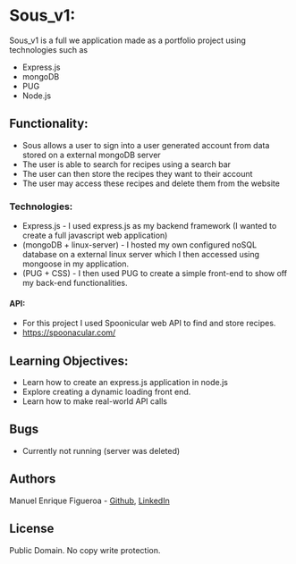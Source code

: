 # Sous_v1:
Sous_v1 is a full we application made as a portfolio project using technologies such as
* Express.js
* mongoDB
* PUG
* Node.js

## Functionality:
* Sous allows a user to sign into a user generated account from data stored on a external mongoDB server
* The user is able to search for recipes using a search bar
* The user can then store the recipes they want to their account
* The user may access these recipes and delete them from the website

### Technologies:
* Express.js - I used express.js as my backend framework (I wanted to create a full javascript web application)
* (mongoDB + linux-server) - I hosted my own configured noSQL database on a external linux server which I then accessed using mongoose in my application.
* (PUG + CSS) - I then used PUG to create a simple front-end to show off my back-end functionalities.

#### API:
* For this project I used Spoonicular web API to find and store recipes.
* https://spoonacular.com/

## Learning Objectives:
* Learn how to create an express.js application in node.js
* Explore creating a dynamic loading front end.
* Learn how to make real-world API calls

## Bugs
* Currently not running (server was deleted)

## Authors
Manuel Enrique Figueroa - [Github](https://github.com/FicusCarica308), [LinkedIn](https://www.linkedin.com/in/manuel-figueroa-292216215)

## License
Public Domain. No copy write protection.
